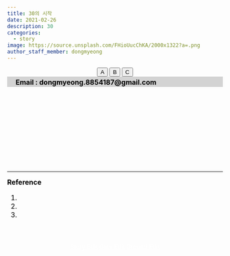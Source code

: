 ```yaml
---
title: 30의 시작
date: 2021-02-26
description: 30
categories:
  - story
image: https://source.unsplash.com/FHioUucChKA/2000x1322?a=.png
author_staff_member: dongmyeong
---
```



<!-- Top Block -->
<div align="center" class="top_btn_box">
  <button class="top_btn" type="button" onclick="location.href='#'">A</button>
  <button class="top_btn" type="button" onclick="location.href='#'">B</button>
  <button class="top_btn" type="button" onclick="location.href='#'">C</button>
</div>
<div align="left" style="font-size:medium;font-weight:bold;color:black;background-color:lightgray;">　
  Email : dongmyeong.8854187@gmail.com <br>
</div><br><br><br>
<!-- Top Block -->


<!-- Content Block -->
<div align="left" style="font-size:medium;font-weight:normal;color:black;background-color:unset;">　<br><br></div>
<div align="left" style="font-size:medium;font-weight:normal;color:black;background-color:unset;">　<br><br></div>
<div align="left" style="font-size:medium;font-weight:normal;color:black;background-color:unset;">　<br><br></div>
<!-- Content Block -->

---

<!-- Reference Block -->
<div align="left" style="font-size:medium;font-weight:normal;color:black;background-color:unset;">
<b>Reference</b>
<ol>
  <li></li>
  <li></li>
  <li></li>
</ol>
<br><br></div>
<!-- Reference Block -->

<!-- Bottom Block -->
<div align="center" class="bottom_btn_box">
  <span class="bottom_btn"><a href="https://github.com/ailever/ailever.github.io/blob/master/_posts/story/2021-02-26-kr-000000.md" target="_blank" style="color:white">Story Edit</a></span>
  <span class="bottom_btn"><a href="https://github.com/ailever/ailever.github.io/blob/master/story/index.html" target="_blank" style="color:white">Gate Edit</a></span>
  <span class="bottom_btn"><a href="https://github.com/ailever/ailever.github.io/blob/master/_posts/story/2021-02-26-Exhibition-Ground.md" target="_blank" style="color:white">Ground Edit</a></span>  
</div>
<!-- Bottom Block -->

<!-- Notice
# Mathematical Expression
- outline : $  $
- inline  : $$  $$

# Default Div Tag
- align : left, right, center
- font-size : xx-small, x-small, small, medium, large, x-large, xx-large
- font-weight : normal, bold
- color : red, orange, yellow, green, cyan, blue, purple, pink, white, gray, brown
- background-color : red, orange, yellow, green, cyan, blue, purple, pink, white, gray, brown

# Html Ref
- color code : https://htmlcolorcodes.com/
- tags : https://www.w3schools.com/tags/default.asp
- attributes : https://www.w3schools.com/tags/ref_attributes.asp
Notice -->
